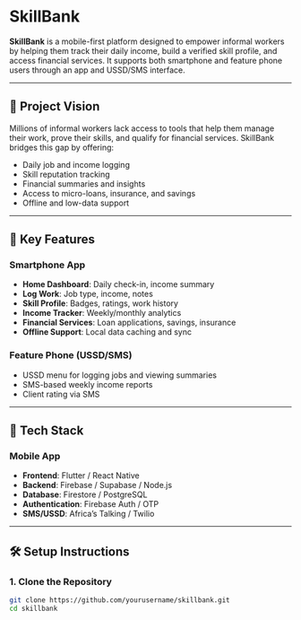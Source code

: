 # SkillBank

**SkillBank** is a mobile-first platform designed to empower informal workers by helping them track their daily income, build a verified skill profile, and access financial services. It supports both smartphone and feature phone users through an app and USSD/SMS interface.

---

## 🚀 Project Vision

Millions of informal workers lack access to tools that help them manage their work, prove their skills, and qualify for financial services. SkillBank bridges this gap by offering:

- Daily job and income logging
- Skill reputation tracking
- Financial summaries and insights
- Access to micro-loans, insurance, and savings
- Offline and low-data support

---

## 📱 Key Features

### Smartphone App
- **Home Dashboard**: Daily check-in, income summary
- **Log Work**: Job type, income, notes
- **Skill Profile**: Badges, ratings, work history
- **Income Tracker**: Weekly/monthly analytics
- **Financial Services**: Loan applications, savings, insurance
- **Offline Support**: Local data caching and sync

### Feature Phone (USSD/SMS)
- USSD menu for logging jobs and viewing summaries
- SMS-based weekly income reports
- Client rating via SMS

---

## 🧱 Tech Stack

### Mobile App
- **Frontend**: Flutter / React Native
- **Backend**: Firebase / Supabase / Node.js
- **Database**: Firestore / PostgreSQL
- **Authentication**: Firebase Auth / OTP
- **SMS/USSD**: Africa’s Talking / Twilio

---

## 🛠️ Setup Instructions

### 1. Clone the Repository
```bash
git clone https://github.com/yourusername/skillbank.git
cd skillbank
